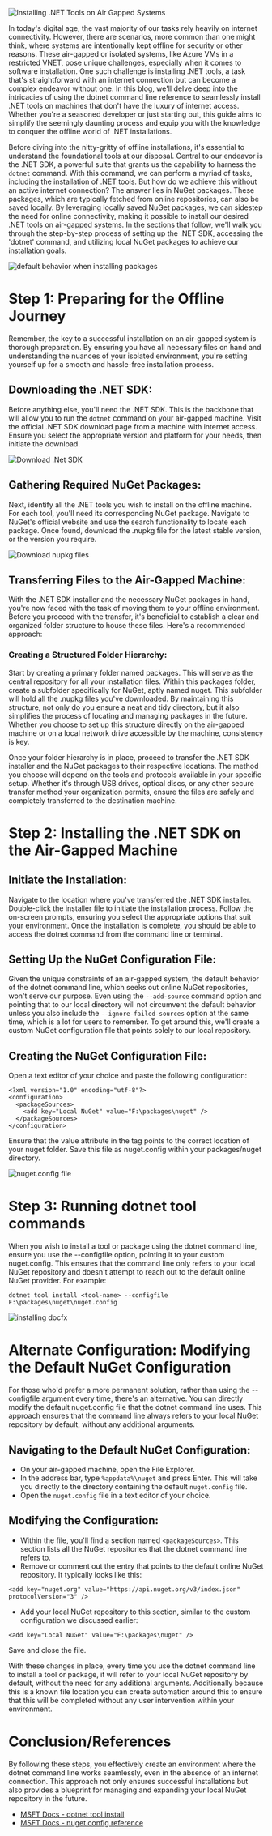 ![Installing .NET Tools on Air Gapped Systems](https://github.com/rwilson504/Blogger/assets/7444929/091918db-8218-4b69-aecb-104297153253)

In today's digital age, the vast majority of our tasks rely heavily on internet connectivity. However, there are scenarios, more common than one might think, where systems are intentionally kept offline for security or other reasons. These air-gapped or isolated systems, like Azure VMs in a restricted VNET, pose unique challenges, especially when it comes to software installation. One such challenge is installing .NET tools, a task that's straightforward with an internet connection but can become a complex endeavor without one. In this blog, we'll delve deep into the intricacies of using the dotnet command line reference to seamlessly install .NET tools on machines that don't have the luxury of internet access. Whether you're a seasoned developer or just starting out, this guide aims to simplify the seemingly daunting process and equip you with the knowledge to conquer the offline world of .NET installations.

Before diving into the nitty-gritty of offline installations, it's essential to understand the foundational tools at our disposal. Central to our endeavor is the .NET SDK, a powerful suite that grants us the capability to harness the `dotnet` command. With this command, we can perform a myriad of tasks, including the installation of .NET tools. But how do we achieve this without an active internet connection? The answer lies in NuGet packages. These packages, which are typically fetched from online repositories, can also be saved locally. By leveraging locally saved NuGet packages, we can sidestep the need for online connectivity, making it possible to install our desired .NET tools on air-gapped systems. In the sections that follow, we'll walk you through the step-by-step process of setting up the .NET SDK, accessing the 'dotnet' command, and utilizing local NuGet packages to achieve our installation goals.

![default behavior when installing packages](https://github.com/rwilson504/Blogger/assets/7444929/3603f080-251d-4658-8f16-362982cf672d)

# Step 1: Preparing for the Offline Journey
Remember, the key to a successful installation on an air-gapped system is thorough preparation. By ensuring you have all necessary files on hand and understanding the nuances of your isolated environment, you're setting yourself up for a smooth and hassle-free installation process.

## Downloading the .NET SDK:
Before anything else, you'll need the .NET SDK. This is the backbone that will allow you to run the `dotnet` command on your air-gapped machine. Visit the official .NET SDK download page from a machine with internet access. Ensure you select the appropriate version and platform for your needs, then initiate the download.

![Download .Net SDK](https://github.com/rwilson504/Blogger/assets/7444929/c5e6a01c-8b51-4a8e-b86c-60f698bfc9c5)

## Gathering Required NuGet Packages:
Next, identify all the .NET tools you wish to install on the offline machine. For each tool, you'll need its corresponding NuGet package. Navigate to NuGet's official website and use the search functionality to locate each package. Once found, download the .nupkg file for the latest stable version, or the version you require.

![Download nupkg files](https://github.com/rwilson504/Blogger/assets/7444929/7f922cb0-6dd4-4c54-b451-d21954901eb9)

## Transferring Files to the Air-Gapped Machine:
With the .NET SDK installer and the necessary NuGet packages in hand, you're now faced with the task of moving them to your offline environment. Before you proceed with the transfer, it's beneficial to establish a clear and organized folder structure to house these files. Here's a recommended approach:

### Creating a Structured Folder Hierarchy:
Start by creating a primary folder named packages. This will serve as the central repository for all your installation files. Within this packages folder, create a subfolder specifically for NuGet, aptly named nuget. This subfolder will hold all the .nupkg files you've downloaded. By maintaining this structure, not only do you ensure a neat and tidy directory, but it also simplifies the process of locating and managing packages in the future. Whether you choose to set up this structure directly on the air-gapped machine or on a local network drive accessible by the machine, consistency is key.

Once your folder hierarchy is in place, proceed to transfer the .NET SDK installer and the NuGet packages to their respective locations. The method you choose will depend on the tools and protocols available in your specific setup. Whether it's through USB drives, optical discs, or any other secure transfer method your organization permits, ensure the files are safely and completely transferred to the destination machine.

# Step 2: Installing the .NET SDK on the Air-Gapped Machine

## Initiate the Installation:
Navigate to the location where you've transferred the .NET SDK installer. Double-click the installer file to initiate the installation process. Follow the on-screen prompts, ensuring you select the appropriate options that suit your environment. Once the installation is complete, you should be able to access the dotnet command from the command line or terminal.

## Setting Up the NuGet Configuration File:

Given the unique constraints of an air-gapped system, the default behavior of the dotnet command line, which seeks out online NuGet repositories, won't serve our purpose. Even using the `--add-source` command option and pointing that to our local directory will not circumvent the default behavior unless you also include the `--ignore-failed-sources` option at the same time, which is a lot for users to remember. To get around this, we'll create a custom NuGet configuration file that points solely to our local repository.

## Creating the NuGet Configuration File:
Open a text editor of your choice and paste the following configuration:
```
<?xml version="1.0" encoding="utf-8"?>
<configuration>
  <packageSources>
    <add key="Local NuGet" value="F:\packages\nuget" />
  </packageSources>
</configuration>
```

Ensure that the value attribute in the <add> tag points to the correct location of your nuget folder. Save this file as nuget.config within your packages/nuget directory.

![nuget.config file](https://github.com/rwilson504/Blogger/assets/7444929/bddc68be-768a-4eda-bd95-8b9353e10b36)

# Step 3: Running dotnet tool commands
When you wish to install a tool or package using the dotnet command line, ensure you use the --configfile option, pointing it to your custom nuget.config. This ensures that the command line only refers to your local NuGet repository and doesn't attempt to reach out to the default online NuGet provider. For example:

```
dotnet tool install <tool-name> --configfile F:\packages\nuget\nuget.config
```

![installing docfx](https://github.com/rwilson504/Blogger/assets/7444929/4dcb3d87-9ca9-424b-acb9-affc75b2997a)

# Alternate Configuration: Modifying the Default NuGet Configuration
For those who'd prefer a more permanent solution, rather than using the --configfile argument every time, there's an alternative. You can directly modify the default nuget.config file that the dotnet command line uses. This approach ensures that the command line always refers to your local NuGet repository by default, without any additional arguments.

## Navigating to the Default NuGet Configuration:
* On your air-gapped machine, open the File Explorer.
* In the address bar, type `%appdata%\nuget` and press Enter. This will take you directly to the directory containing the default `nuget.config` file.
* Open the `nuget.config` file in a text editor of your choice.

## Modifying the Configuration:
* Within the file, you'll find a section named `<packageSources>`. This section lists all the NuGet repositories that the dotnet command line refers to.
* Remove or comment out the entry that points to the default online NuGet repository. It typically looks like this:
```
<add key="nuget.org" value="https://api.nuget.org/v3/index.json" protocolVersion="3" />
```
* Add your local NuGet repository to this section, similar to the custom configuration we discussed earlier:
```
<add key="Local NuGet" value="F:\packages\nuget" />
```
Save and close the file.

With these changes in place, every time you use the dotnet command line to install a tool or package, it will refer to your local NuGet repository by default, without the need for any additional arguments.  Additionally because this is a known file location you can create automation around this to ensure that this will be completed without any user intervention within your environment.

# Conclusion/References
By following these steps, you effectively create an environment where the dotnet command line works seamlessly, even in the absence of an internet connection. This approach not only ensures successful installations but also provides a blueprint for managing and expanding your local NuGet repository in the future.

* [MSFT Docs - dotnet tool install](https://learn.microsoft.com/en-us/dotnet/core/tools/dotnet-tool-install)
* [MSFT Docs - nuget.config reference](https://learn.microsoft.com/en-us/nuget/reference/nuget-config-file)
